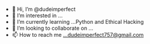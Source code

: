 - 👋 Hi, I’m @dudeimperfect
- 👀 I’m interested in ...
- 🌱 I’m currently learning ...Python and Ethical Hacking
- 💞️ I’m looking to collaborate on ...
- 📫 How to reach me ...dudeimperfect757@gmail.com

<!---
dudeimperfect/dudeimperfect is a ✨ special ✨ repository because its `README.md` (this file) appears on your GitHub profile.
You can click the Preview link to take a look at your changes.
--->
